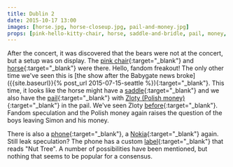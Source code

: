 ```yaml
---
title: Dublin 2
date: 2015-10-17 13:00
images: [horse.jpg, horse-closeup.jpg, pail-and-money.jpg]
props: [pink-hello-kitty-chair, horse, saddle-and-bridle, pail, money, zloty, cell-phone, nokia-phone, custom-label]
---
```

After the concert, it was discovered that the bears were not at the concert, but a setup was on display. The [pink chair]({{site.baseurl}}props/pink-hello-kitty-chair){:target="_blank"} and [horse]({{site.baseurl}}props/horse){:target="_blank"} were there. Hello, fandom freakout! The only other time we've seen this is [the show after the Babygate news broke]({{site.baseurl}}{% post_url 2015-07-15-seattle %}){:target="_blank"}. This time, it looks like the horse might have a [saddle]({{site.baseurl}}props/saddle-and-bridle){:target="_blank"} and we also have the [pail]({{site.baseurl}}props/pail){:target="_blank"} with [Zloty (Polish money)]({{site.baseurl}}props/zloty){:target="_blank"} in the pail. We've seen Zloty [before]({{site.baseurl}}props/zloty){:target="_blank"}. Fandom speculation and the Polish money again raises the question of the boys leaving Simon and his money.

There is also a [phone]({{site.baseurl}}props/cell-phone){:target="_blank"}, a [Nokia]({{site.baseurl}}props/nokia-phone){:target="_blank"} again. Still leak speculation? The phone has a custom [label]({{site.baseurl}}props/custom-label){:target="_blank"} that reads "Nut Tree". A number of possibilities have been mentioned, but nothing that seems to be popular for a consensus.
